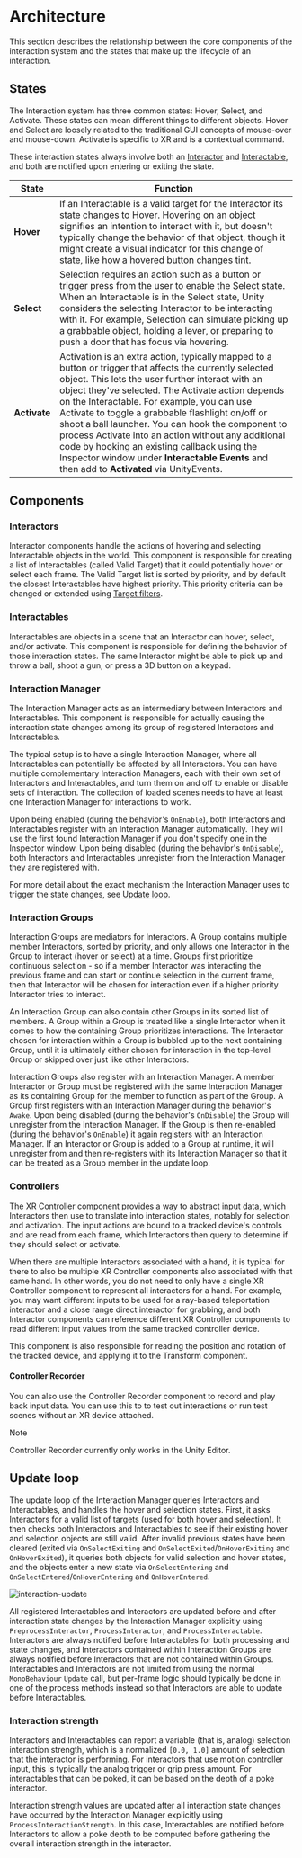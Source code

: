 # Architecture

This section describes the relationship between the core components of the interaction system and the states that make up the lifecycle of an interaction.

## States

The Interaction system has three common states: Hover, Select, and Activate. These states can mean different things to different objects. Hover and Select are loosely related to the traditional GUI concepts of mouse-over and mouse-down. Activate is specific to XR and is a contextual command.

These interaction states always involve both an [Interactor](#interactors) and [Interactable](#interactables), and both are notified upon entering or exiting the state.

| State | Function |
|---|---|
| **Hover** | If an Interactable is a valid target for the Interactor its state changes to Hover. Hovering on an object signifies an intention to interact with it, but doesn't typically change the behavior of that object, though it might create a visual indicator for this change of state, like how a hovered button changes tint. |
| **Select** | Selection requires an action such as a button or trigger press from the user to enable the Select state. When an Interactable is in the Select state, Unity considers the selecting Interactor to be interacting with it. For example, Selection can simulate picking up a grabbable object, holding a lever, or preparing to push a door that has focus via hovering. |
| **Activate** | Activation is an extra action, typically mapped to a button or trigger that affects the currently selected object. This lets the user further interact with an object they've selected. The Activate action depends on the Interactable. For example, you can use Activate to toggle a grabbable flashlight on/off or shoot a ball launcher. You can hook the component to process Activate into an action without any additional code by hooking an existing callback using the Inspector window under **Interactable Events** and then add to **Activated** via UnityEvents. |

## Components

### Interactors
Interactor components handle the actions of hovering and selecting Interactable objects in the world. This component is responsible for creating a list of Interactables (called Valid Target) that it could potentially hover or select each frame. The Valid Target list is sorted by priority, and by default the closest Interactables have highest priority. This priority criteria can be changed or extended using [Target filters](target-filters.md).

### Interactables
Interactables are objects in a scene that an Interactor can hover, select, and/or activate. This component is responsible for defining the behavior of those interaction states. The same Interactor might be able to pick up and throw a ball, shoot a gun, or press a 3D button on a keypad.

### Interaction Manager
The Interaction Manager acts as an intermediary between Interactors and Interactables. This component is responsible for actually causing the interaction state changes among its group of registered Interactors and Interactables.

The typical setup is to have a single Interaction Manager, where all Interactables can potentially be affected by all Interactors. You can have multiple complementary Interaction Managers, each with their own set of Interactors and Interactables, and turn them on and off to enable or disable sets of interaction. The collection of loaded scenes needs to have at least one Interaction Manager for interactions to work.

Upon being enabled (during the behavior's `OnEnable`), both Interactors and Interactables register with an Interaction Manager automatically. They will use the first found Interaction Manager if you don't specify one in the Inspector window. Upon being disabled (during the behavior's `OnDisable`), both Interactors and Interactables unregister from the Interaction Manager they are registered with.

For more detail about the exact mechanism the Interaction Manager uses to trigger the state changes, see [Update loop](#update-loop).

### Interaction Groups
Interaction Groups are mediators for Interactors. A Group contains multiple member Interactors, sorted by priority, and only allows one Interactor in the Group to interact (hover or select) at a time. Groups first prioritize continuous selection - so if a member Interactor was interacting the previous frame and can start or continue selection in the current frame, then that Interactor will be chosen for interaction even if a higher priority Interactor tries to interact.

An Interaction Group can also contain other Groups in its sorted list of members. A Group within a Group is treated like a single Interactor when it comes to how the containing Group prioritizes interactions. The Interactor chosen for interaction within a Group is bubbled up to the next containing Group, until it is ultimately either chosen for interaction in the top-level Group or skipped over just like other Interactors.

Interaction Groups also register with an Interaction Manager. A member Interactor or Group must be registered with the same Interaction Manager as its containing Group for the member to function as part of the Group. A Group first registers with an Interaction Manager during the behavior's `Awake`. Upon being disabled (during the behavior's `OnDisable`) the Group will unregister from the Interaction Manager. If the Group is then re-enabled (during the behavior's `OnEnable`) it again registers with an Interaction Manager. If an Interactor or Group is added to a Group at runtime, it will unregister from and then re-registers with its Interaction Manager so that it can be treated as a Group member in the update loop.

### Controllers
The XR Controller component provides a way to abstract input data, which Interactors then use to translate into interaction states, notably for selection and activation. The input actions are bound to a tracked device's controls and are read from each frame, which Interactors then query to determine if they should select or activate.

When there are multiple Interactors associated with a hand, it is typical for there to also be multiple XR Controller components also associated with that same hand. In other words, you do not need to only have a single XR Controller component to represent all interactors for a hand. For example, you may want different inputs to be used for a ray-based teleportation interactor and a close range direct interactor for grabbing, and both Interactor components can reference different XR Controller components to read different input values from the same tracked controller device.

This component is also responsible for reading the position and rotation of the tracked device, and applying it to the Transform component.

#### Controller Recorder
You can also use the Controller Recorder component to record and play back input data. You can use this to to test out interactions or run test scenes without an XR device attached.

> [!Note]
> Controller Recorder currently only works in the Unity Editor.

## Update loop

The update loop of the Interaction Manager queries Interactors and Interactables, and handles the hover and selection states. First, it asks Interactors for a valid list of targets (used for both hover and selection). It then checks both Interactors and Interactables to see if their existing hover and selection objects are still valid. After invalid previous states have been cleared (exited via `OnSelectExiting` and `OnSelectExited`/`OnHoverExiting` and `OnHoverExited`), it queries both objects for valid selection and hover states, and the objects enter a new state via `OnSelectEntering` and `OnSelectEntered`/`OnHoverEntering` and `OnHoverEntered`.

![interaction-update](images/interaction-update.svg)

All registered Interactables and Interactors are updated before and after interaction state changes by the Interaction Manager explicitly using `PreprocessInteractor`, `ProcessInteractor`, and `ProcessInteractable`. Interactors are always notified before Interactables for both processing and state changes, and Interactors contained within Interaction Groups are always notified before Interactors that are not contained within Groups. Interactables and Interactors are not limited from using the normal `MonoBehaviour` `Update` call, but per-frame logic should typically be done in one of the process methods instead so that Interactors are able to update before Interactables.

### Interaction strength

Interactors and Interactables can report a variable (that is, analog) selection interaction strength, which is a normalized `[0.0, 1.0]` amount of selection that the interactor is performing. For interactors that use motion controller input, this is typically the analog trigger or grip press amount. For interactables that can be poked, it can be based on the depth of a poke interactor.

Interaction strength values are updated after all interaction state changes have occurred by the Interaction Manager explicitly using `ProcessInteractionStrength`. In this case, Interactables are notified before Interactors to allow a poke depth to be computed before gathering the overall interaction strength in the interactor.